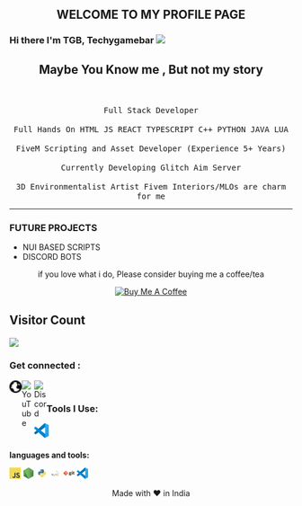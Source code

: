 
<h2 align="center">WELCOME TO MY PROFILE PAGE</h2>


### Hi there I'm TGB, Techygamebar <img src="https://media.giphy.com/media/hvRJCLFzcasrR4ia7z/giphy.gif" width="25px">

<h2 align="center">Maybe You Know me , But not my story</h2>

<p align="CENTER">
  <samp>
    <br> 
    <br>
  Full Stack Developer
    <br><br>
   Full Hands On HTML JS REACT TYPESCRIPT C++ PYTHON JAVA LUA 
    <br><br>
 FiveM Scripting and Asset Developer (Experience 5+ Years)
 <br><br> 
    Currently Developing Glitch Aim Server
    <br><br> 
    3D Environmentalist Artist
Fivem Interiors/MLOs are charm for me
  </samp>
</p>
<hr/>



### FUTURE PROJECTS
- NUI BASED SCRIPTS
- DISCORD BOTS


<p align="CENTER">  if you love what i do, Please  consider buying me a coffee/tea</p>

<p align="CENTER"> <a href="https://www.buymeacoffee.com/techygamebar" target="_blank"><img src="https://cdn.buymeacoffee.com/buttons/v2/default-red.png" alt="Buy Me A Coffee" width="150" ></a> </p>

## Visitor Count
  <img align="center" src="https://profile-counter.glitch.me/techygamebar/count.svg" />

### Get connected :

[<img align="left" alt="Website" width="22px" src="https://raw.githubusercontent.com/iconic/open-iconic/master/svg/globe.svg" />][website]
[<img align="left" alt="YouTube" width="22px" src="https://cdn.jsdelivr.net/npm/simple-icons@v3/icons/youtube.svg" />][youtube]
[<img align="left" alt="Discord" width="22px" src="https://cdn.jsdelivr.net/npm/simple-icons@v3/icons/discord.svg" />][discord]

<br />


### Tools I Use:

[<img align="left" alt="Visual Studio Code" width="26px" src="https://raw.githubusercontent.com/github/explore/80688e429a7d4ef2fca1e82350fe8e3517d3494d/topics/visual-studio-code/visual-studio-code.png" />][vscode]

<br />
<br />

**languages and tools:**  

<code><img height="20" src="https://raw.githubusercontent.com/github/explore/80688e429a7d4ef2fca1e82350fe8e3517d3494d/topics/javascript/javascript.png"></code>
<code><img height="20" src="https://raw.githubusercontent.com/github/explore/80688e429a7d4ef2fca1e82350fe8e3517d3494d/topics/nodejs/nodejs.png"></code>
<code><img height="20" src="https://raw.githubusercontent.com/github/explore/80688e429a7d4ef2fca1e82350fe8e3517d3494d/topics/python/python.png"></code>
<code><img height="20" src="https://raw.githubusercontent.com/github/explore/80688e429a7d4ef2fca1e82350fe8e3517d3494d/topics/mysql/mysql.png"></code>
<code><img height="20" src="https://raw.githubusercontent.com/github/explore/80688e429a7d4ef2fca1e82350fe8e3517d3494d/topics/git/git.png"></code>
<code><img height="20" src="https://raw.githubusercontent.com/github/explore/80688e429a7d4ef2fca1e82350fe8e3517d3494d/topics/visual-studio-code/visual-studio-code.png"></code>


</details>


<p align="center">
  Made with ❤️ in India
</p>


[website]: https://techygamebar.com
[youtube]: https://youtube.com/c/techygamebar
[vscode]: https://code.visualstudio.com/Download
[discord]: https://discord.gg/js3BrzReXw

